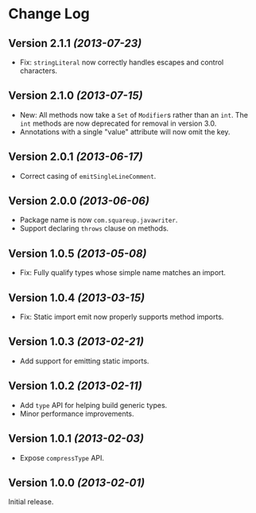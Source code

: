 Change Log
==========

Version 2.1.1 *(2013-07-23)*
----------------------------

 * Fix: `stringLiteral` now correctly handles escapes and control characters.


Version 2.1.0 *(2013-07-15)*
----------------------------

 * New: All methods now take a `Set` of `Modifier`s rather than an `int`. The `int` methods are
   now deprecated for removal in version 3.0.
 * Annotations with a single "value" attribute will now omit the key.


Version 2.0.1 *(2013-06-17)*
----------------------------

 * Correct casing of `emitSingleLineComment`.


Version 2.0.0 *(2013-06-06)*
----------------------------

 * Package name is now `com.squareup.javawriter`.
 * Support declaring `throws` clause on methods.


Version 1.0.5 *(2013-05-08)*
----------------------------

 * Fix: Fully qualify types whose simple name matches an import.


Version 1.0.4 *(2013-03-15)*
----------------------------

 * Fix: Static import emit now properly supports method imports.


Version 1.0.3 *(2013-02-21)*
-----------------------------

 * Add support for emitting static imports.


Version 1.0.2 *(2013-02-11)*
----------------------------

 * Add `type` API for helping build generic types.
 * Minor performance improvements.


Version 1.0.1 *(2013-02-03)*
----------------------------

 * Expose `compressType` API.


Version 1.0.0 *(2013-02-01)*
----------------------------

Initial release.
